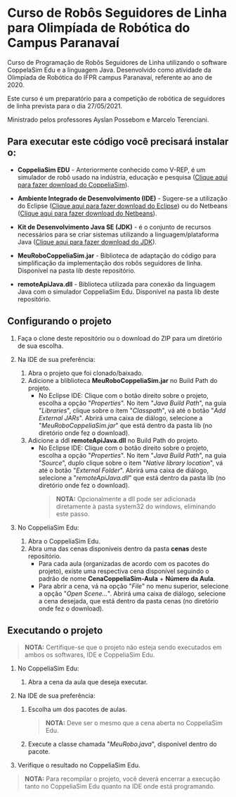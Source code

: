 # Curso de Robôs Seguidores de Linha para Olimpíada de Robótica do Campus Paranavaí

Curso de Programação de Robôs Seguidores de Linha utilizando o software CoppelaSim Edu e a linguagem Java. Desenvolvido como atividade da Olimpíada de Robótica do IFPR campus Paranavaí, referente ao ano de 2020.

Este curso é um preparatório para a competição de robótica de seguidores de linha prevista para o dia 27/05/2021.

Ministrado pelos professores Ayslan Possebom e Marcelo Terenciani.

## Para executar este código você precisará instalar o:

- **CoppeliaSim EDU** - Anteriormente conhecido como V-REP, é um simulador de robô usado na indústria, educação e pesquisa ([Clique aqui para fazer download do CoppeliaSim](https://www.coppeliarobotics.com/files/CoppeliaSim_Edu_V4_2_0_Setup.exe)).

- **Ambiente Integrado de Desenvolvimento (IDE)** - Sugere-se a utilização do Eclipse ([Clique aqui para fazer download do Eclipse](https://www.eclipse.org/downloads/download.php?file=/oomph/epp/2021-03/R/eclipse-inst-jre-win64.exe)) ou do Netbeans ([Clique aqui para fazer download do Netbeans](https://download.oracle.com/otn-pub/java/jdk-nb/8u111-8.2/jdk-8u111-nb-8_2-windows-x64.exe?AuthParam=1620084560_39b376f31037f06dcb25545af713fc59)).

- **Kit de Desenvolvimento Java SE (JDK)** - é o conjunto de recursos necessários para se criar sistemas utilizando a linguagem/plataforma Java ([Clique aqui para fazer download do JDK](https://www.oracle.com/java/technologies/javase-jdk16-downloads.html)).

- **MeuRoboCoppeliaSim.jar** - Biblioteca de adaptação do código para simplificação da implementação dos robôs seguidores de linha. Disponível na pasta lib deste repositório.

- **remoteApiJava.dll** - Biblioteca utilizada para conexão da linguagem Java com o simulador CoppeliaSim Edu. Disponível na pasta lib deste repositório.

## Configurando o projeto

1. Faça o clone deste repositório ou o download do ZIP para um diretório de sua escolha.

2. Na IDE de sua preferência:

   1. Abra o projeto que foi clonado/baixado.
   2. Adicione a bliblioteca **MeuRoboCoppeliaSim.jar** no Build Path do projeto.
      - No Eclipse IDE: Clique com o botão direito sobre o projeto, escolha a opção "_Properties_". No item "_Java Build Path_", na guia "_Libraries_", clique sobre o item "_Classpath_", vá até o botão "_Add External JARs_". Abrirá uma caixa de diálogo, selecione a "_MeuRoboCoppeliaSim.jar_" que está dentro da pasta lib (no diretório onde fez o download).
   3. Adicione a ddl **remoteApiJava.dll** no Build Path do projeto.
      - No Eclipse IDE: Clique com o botão direito sobre o projeto, escolha a opção "_Properties_". No item "_Java Build Path_", na guia "_Source_", duplo clique sobre o item "_Native library location_", vá até o botão "_External Folder_". Abrirá uma caixa de diálogo, selecione a "_remoteApiJava.dll_" que está dentro da pasta lib (no diretório onde fez o download).
        > **NOTA:** Opcionalmente a dll pode ser adicionada diretamente à pasta system32 do windows, eliminando este passo.

3. No CoppeliaSim Edu:
   1. Abra o CoppeliaSim Edu.
   2. Abra uma das cenas disponíveis dentro da pasta **cenas** deste repositório.
      - Para cada aula (organizadas de acordo com os pacotes do projeto), existe uma respectiva cena disponível seguindo o padrão de nome **CenaCoppeliaSim-Aula** + **Número da Aula**.
      - Para abrir a cena, vá na opção "_File_" no menu superior, selecione a opção "_Open Scene..._". Abrirá uma caixa de diálogo, selecione a cena desejada, que está dentro da pasta cenas (no diretório onde fez o download).

## Executando o projeto

> **NOTA:** Certifique-se que o projeto não esteja sendo executados em ambos os softwares, IDE e CoppeliaSim Edu.

1. No CoppeliaSim Edu:

   1. Abra a cena da aula que deseja executar.

2. Na IDE de sua preferência:

   1. Escolha um dos pacotes de aulas.
      > **NOTA:** Deve ser o mesmo que a cena aberta no CoppeliaSim Edu.
   2. Execute a classe chamada "_MeuRobo.java_", disponível dentro do pacote.

3. Verifique o resultado no CoppeliaSim Edu.

> **NOTA:** Para recompilar o projeto, você deverá encerrar a execução tanto no CoppeliaSim Edu quanto na IDE onde está programando.
